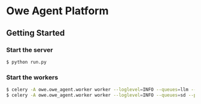 # Owe Agent Platform


## Getting Started

### Start the server

```bash
$ python run.py
```

### Start the workers

```bash
$ celery -A owe.owe_agent.worker worker --loglevel=INFO --queues=llm --pool=threads
$ celery -A owe.owe_agent.worker worker --loglevel=INFO --queues=sd --pool=threads
```
